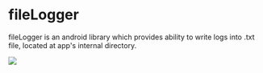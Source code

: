 # fileLogger

fileLogger is an android library which provides ability to write logs into .txt file, located at app's internal directory.

[![](https://jitpack.io/v/MalcolmXio/fileLogger.svg)](https://jitpack.io/#MalcolmXio/fileLogger)
